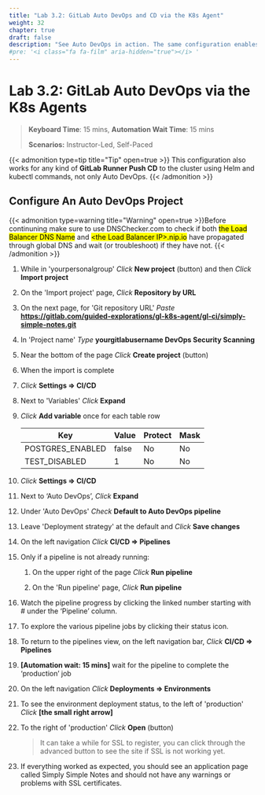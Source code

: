 ```yaml
---
title: "Lab 3.2: GitLab Auto DevOps and CD via the K8s Agent"
weight: 32
chapter: true
draft: false
description: "See Auto DevOps in action. The same configuration enables GitLab CD using helm and kubectl commands."
#pre: '<i class="fa fa-film" aria-hidden="true"></i> '
---
```


# Lab 3.2: GitLab Auto DevOps via the K8s Agents

> **Keyboard Time**: 15 mins, **Automation Wait Time**: 15 mins
>
> **Scenarios:** Instructor-Led, Self-Paced

{{< admonition type=tip title="Tip" open=true >}}
This configuration also works for any kind of **GitLab Runner Push CD** to the cluster using Helm and kubectl commands, not only Auto DevOps.
{{< /admonition >}}

## Configure An Auto DevOps Project

{{< admonition type=warning title="Warning" open=true >}}Before continuning make sure to use DNSChecker.com to check if both <mark>the Load Balancer DNS Name</mark> and <mark>\<the Load Balancer IP>.nip.io</mark> have propagated through global DNS and wait (or troubleshoot) if they have not.
{{< /admonition >}}

1. While in 'yourpersonalgroup' *Click* **New project** (button) and then *Click* **Import project**

2. On the 'Import project' page, *Click* **Repository by URL**

3. On the next page, for 'Git repository URL' *Paste* **https://gitlab.com/guided-explorations/gl-k8s-agent/gl-ci/simply-simple-notes.git**

4. In 'Project name' *Type* **yourgitlabusername DevOps Security Scanning**

5. Near the bottom of the page *Click* **Create project** (button)

6. When the import is complete

7. *Click* **Settings => CI/CD**

8. Next to 'Variables' *Click* **Expand**

9. *Click* **Add variable** once for each table row

    | Key              | Value | Protect | Mask |
    | ---------------- | ----- | ------- | ---- |
    | POSTGRES_ENABLED | false | No      | No   |
    | TEST_DISABLED    | 1     | No      | No   |

10. *Click* **Settings => CI/CD**

11. Next to ‘Auto DevOps’, *Click* **Expand**

12. Under 'Auto DevOps' *Check* **Default to Auto DevOps pipeline**

13. Leave 'Deployment strategy' at the default and *Click* **Save changes**

14. On the left navigation *Click* **CI/CD => Pipelines**

15. Only if a pipeline is not already running:

      1. On the upper right of the page *Click* **Run pipeline**

      2. On the 'Run pipeline' page, *Click* **Run pipeline**

16. Watch the pipeline progress by clicking the linked number starting with \# under the ‘Pipeline’ column.

17. To explore the various pipeline jobs by clicking their status icon.

18. To return to the pipelines view, on the left navigation bar, *Click* **CI/CD => Pipelines**

19. **[Automation wait: 15 mins]** wait for the pipeline to complete the ‘production’ job

20. On the left navigation *Click* **Deployments => Environments**

21. To see the environment deployment status, to the left of 'production' *Click* **[the small right arrow]**

22. To the right of 'production' *Click* **Open** (button)

     > It can take a while for SSL to register, you can click through the advanced button to see the site if SSL is not working yet.

23. If everything worked as expected, you should see an application page called Simply Simple Notes and should not have any warnings or problems with SSL certificates.